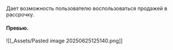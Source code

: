 Дает возможность пользователю воспользоваться продажей в рассрочку.
#### Превью.
![[_Assets/Pasted image 20250625125140.png]]